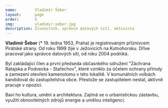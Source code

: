```yaml
---
name:        Vladimír Šebor
layout:      page
order:       5
img:         vladimir-sebor.jpg
description: Živnostník, správce datových sítí, aktivista
---
```


**Vladimír Šebor** (* 19. ledna 1953, Praha) je registrovaným příznivcem Pirátské strany. Od roku 1999 žije v Ježovicích na Kutnohorsku. Dříve pracoval jako správce datových sítí, od roku 2004 podniká.

Byl zakládající člen a první předseda občasnkého sdružení "Záchrana Ratajska a Podvecka - Stařechov", které vzniklo za účelem ochrany přírody a zamezení otevření kamenolomu v této lokalitě. V komunálních volbách kandidoval do zastupitelstva obce. Přestože se zastupitelem nestal, aktivně pracuje v opozici.

Baví ho kultura, umění a architektura. Zajímá se o urbanistickou zástavbu, využití obnovitelných zdrojů energie a umělou inteligenci.
